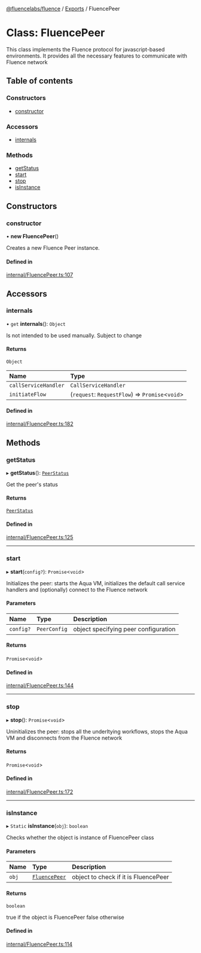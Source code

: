[@fluencelabs/fluence](../README.md) / [Exports](../modules.md) / FluencePeer

# Class: FluencePeer

This class implements the Fluence protocol for javascript-based environments.
It provides all the necessary features to communicate with Fluence network

## Table of contents

### Constructors

- [constructor](FluencePeer.md#constructor)

### Accessors

- [internals](FluencePeer.md#internals)

### Methods

- [getStatus](FluencePeer.md#getstatus)
- [start](FluencePeer.md#start)
- [stop](FluencePeer.md#stop)
- [isInstance](FluencePeer.md#isinstance)

## Constructors

### constructor

• **new FluencePeer**()

Creates a new Fluence Peer instance.

#### Defined in

[internal/FluencePeer.ts:107](https://github.com/fluencelabs/fluence-js/blob/8655605/src/internal/FluencePeer.ts#L107)

## Accessors

### internals

• `get` **internals**(): `Object`

Is not intended to be used manually. Subject to change

#### Returns

`Object`

| Name | Type |
| :------ | :------ |
| `callServiceHandler` | `CallServiceHandler` |
| `initiateFlow` | (`request`: `RequestFlow`) => `Promise`<`void`\> |

#### Defined in

[internal/FluencePeer.ts:182](https://github.com/fluencelabs/fluence-js/blob/8655605/src/internal/FluencePeer.ts#L182)

## Methods

### getStatus

▸ **getStatus**(): [`PeerStatus`](../interfaces/PeerStatus.md)

Get the peer's status

#### Returns

[`PeerStatus`](../interfaces/PeerStatus.md)

#### Defined in

[internal/FluencePeer.ts:125](https://github.com/fluencelabs/fluence-js/blob/8655605/src/internal/FluencePeer.ts#L125)

___

### start

▸ **start**(`config?`): `Promise`<`void`\>

Initializes the peer: starts the Aqua VM, initializes the default call service handlers
and (optionally) connect to the Fluence network

#### Parameters

| Name | Type | Description |
| :------ | :------ | :------ |
| `config?` | `PeerConfig` | object specifying peer configuration |

#### Returns

`Promise`<`void`\>

#### Defined in

[internal/FluencePeer.ts:144](https://github.com/fluencelabs/fluence-js/blob/8655605/src/internal/FluencePeer.ts#L144)

___

### stop

▸ **stop**(): `Promise`<`void`\>

Uninitializes the peer: stops all the underltying workflows, stops the Aqua VM
and disconnects from the Fluence network

#### Returns

`Promise`<`void`\>

#### Defined in

[internal/FluencePeer.ts:172](https://github.com/fluencelabs/fluence-js/blob/8655605/src/internal/FluencePeer.ts#L172)

___

### isInstance

▸ `Static` **isInstance**(`obj`): `boolean`

Checks whether the object is instance of FluencePeer class

#### Parameters

| Name | Type | Description |
| :------ | :------ | :------ |
| `obj` | [`FluencePeer`](FluencePeer.md) | object to check if it is FluencePeer |

#### Returns

`boolean`

true if the object is FluencePeer false otherwise

#### Defined in

[internal/FluencePeer.ts:114](https://github.com/fluencelabs/fluence-js/blob/8655605/src/internal/FluencePeer.ts#L114)
